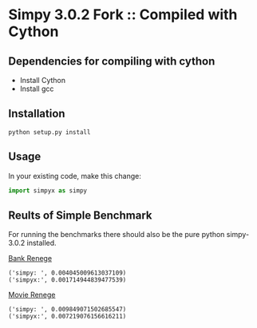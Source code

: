 # Simpy 3.0.2 Fork :: Compiled with Cython

## Dependencies for compiling with cython

* Install Cython
* Install gcc

## Installation

```
python setup.py install
```

## Usage

In your existing code, make this change:
``` python
import simpyx as simpy
```

## Reults of Simple Benchmark

For running the benchmarks there should also be the pure python simpy-3.0.2 installed.

[Bank Renege](https://simpy.readthedocs.org/en/3.0.2/examples/bank_renege.html)
```
('simpy: ', 0.004045009613037109)
('simpyx:', 0.001714944839477539)
```

[Movie Renege](https://simpy.readthedocs.org/en/3.0.2/examples/movie_renege.html)
```
('simpy: ', 0.009849071502685547)
('simpyx:', 0.007219076156616211)
```
